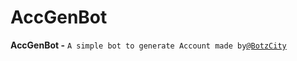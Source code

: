# AccGenBot

**AccGenBot -** `A simple bot to generate Account made by`[`@BotzCity`](t.me/BotzCity)
